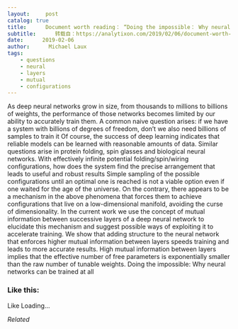 ```yaml
---
layout:     post
catalog: true
title:      Document worth reading： “Doing the impossible： Why neural networks can be trained at all”
subtitle:      转载自：https://analytixon.com/2019/02/06/document-worth-reading-doing-the-impossible-why-neural-networks-can-be-trained-at-all/
date:      2019-02-06
author:      Michael Laux
tags:
    - questions
    - neural
    - layers
    - mutual
    - configurations
---
```


As deep neural networks grow in size, from thousands to millions to billions of weights, the performance of those networks becomes limited by our ability to accurately train them. A common naive question arises: if we have a system with billions of degrees of freedom, don’t we also need billions of samples to train it Of course, the success of deep learning indicates that reliable models can be learned with reasonable amounts of data. Similar questions arise in protein folding, spin glasses and biological neural networks. With effectively infinite potential folding/spin/wiring configurations, how does the system find the precise arrangement that leads to useful and robust results Simple sampling of the possible configurations until an optimal one is reached is not a viable option even if one waited for the age of the universe. On the contrary, there appears to be a mechanism in the above phenomena that forces them to achieve configurations that live on a low-dimensional manifold, avoiding the curse of dimensionality. In the current work we use the concept of mutual information between successive layers of a deep neural network to elucidate this mechanism and suggest possible ways of exploiting it to accelerate training. We show that adding structure to the neural network that enforces higher mutual information between layers speeds training and leads to more accurate results. High mutual information between layers implies that the effective number of free parameters is exponentially smaller than the raw number of tunable weights. Doing the impossible: Why neural networks can be trained at all





### Like this:

Like Loading...


*Related*

